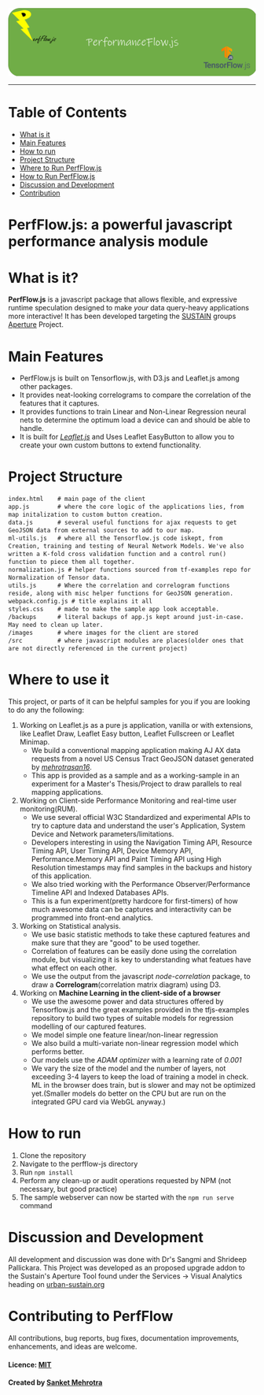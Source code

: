 
<div align="center">
  <img src="images/perfflowjs-crop.png"><br>
</div>

-----------------

# Table of Contents
- [What is it](#what_is_it)
- [Main Features](#main-features)  
- [How to run](#how_to_run)
- [Project Structure](#project_structure)
- [Where to Run PerfFlow.js](#where-to-use)   
- [How to Run PerfFlow.js](#how-to-run)
- [Discussion and Development](#dev)
- [Contribution](#contri)

# PerfFlow.js: a powerful javascript performance analysis module


# What is it? <a name="what_is_it"></a>

**PerfFlow.js** is a javascript package that allows flexible, and expressive runtime speculation designed to make *your* data query-heavy applications more interactive! 
It has been developed targeting  the [SUSTAIN](http://urban-sustain.org) groups [Aperture](https://github.com/Project-Sustain/aperture-client) Project. 

# Main Features <a name="main-features"></a>

- PerfFlow.js is built on Tensorflow.js, with D3.js and Leaflet.js among other packages. 
- It provides neat-looking correlograms to compare the correlation of the features that it captures.  
- It provides functions to train Linear and Non-Linear Regression neural nets to determine the optimum load a device can and should be able to handle.
- It is built for [*Leaflet.js*](https://github.com/Leaflet/Leaflet) and Uses Leaflet EasyButton to allow you to create your own custom buttons to extend functionality.

# Project Structure <a name="project_structure"></a>
    index.html    # main page of the client
    app.js        # where the core logic of the applications lies, from map initalization to custom button creation.
    data.js       # several useful functions for ajax requests to get GeoJSON data from external sources to add to our map.
    ml-utils.js   # where all the Tensorflow.js code iskept, from Creation, training and testing of Neural Network Models. We've also written a K-fold cross validation function and a control run() function to piece them all together.
    normalization.js # helper functions sourced from tf-examples repo for Normalization of Tensor data.
    utils.js      # Where the correlation and correlogram functions reside, along with misc helper functions for GeoJSON generation.
    webpack.config.js # title explains it all
    styles.css    # made to make the sample app look acceptable.
    /backups      # literal backups of app.js kept around just-in-case. May need to clean up later.
    /images       # where images for the client are stored
    /src          # where javascript modules are places(older ones that are not directly referenced in the current project)

# Where to use it <a name="where-to-use"></a>
This project, or parts of it can be helpful samples for you if you are looking to do any the following:
1. Working on Leaflet.js as a pure js application, vanilla or with extensions, like Leaflet Draw, Leaflet Easy button, Leaflet Fullscreen or Leaflet Minimap.
   - We build a conventional mapping application making AJ AX data requests from a novel US Census Tract GeoJSON dataset generated by [*mehrotrasan16*](https://github.com/mehrotrasan16/us-census-tracts-shapefiles-and-geojson).
   - This app is provided as a sample and as a working-sample in an experiment for a Master's Thesis/Project to draw parallels to real mapping applications.
2. Working on Client-side Performance Monitoring and real-time user monitoring(RUM). 
   - We use several official W3C Standardized and experimental APIs to try to capture data and understand the user's Application, System Device and Network parameters/limitations.
   - Developers interesting in using the Navigation Timing API, Resource Timing API, User Timing API, Device Memory API, Performance.Memory API and Paint Timing API using High Resolution timestamps may find samples in the backups and history of this application.
   - We also tried working with the Performance Observer/Performance Timeline API and Indexed Databases APIs.
   - This is a fun experiment(pretty hardcore for first-timers) of how much awesome data can be captures and interactivity can be programmed into front-end analytics. 
3. Working on Statistical analysis.
   - We use basic statistic methods to take these captured features and make sure that they are "good" to be used together. 
   - Correlation of features can be easily done using the correlation module, but visualizing it is key to understanding what featues have what effect on each other.
   - We use the output from the javascript *node-correlation* package, to draw a **Correlogram**(correlation matrix diagram) using D3.
4. Working on **Machine Learning in the client-side of a browser**
   - We use the awesome power and data structures offered by Tensorflow.js and the great examples provided in the tfjs-examples repository to build two types of suitable models for regression modelling of our captured features.
   - We model simple one feature linear/non-linear regression
   - We also build a multi-variate non-linear regression model which performs better.
   - Our models use the *ADAM optimizer* with a learning rate of *0.001*
   - We vary the size of the model and the number of layers, not exceeding 3-4 layers to keep the load of training a model in check. ML in the browser does train, but is slower and may not be optimized yet.(Smaller models do better on the CPU but are run on the integrated GPU card via WebGL anyway.)
   
# How to run <a name="how-to-run"></a>
1. Clone the repository
2. Navigate to the perfflow-js directory
3. Run `npm install`
4. Perform any clean-up or audit operations requested by NPM (not necessary, but good practice)
6. The sample webserver can now be started with the `npm run serve` command

# Discussion and Development <a name="dev"></a>
All development and discussion was done with Dr's Sangmi and Shrideep Pallickara. This Project was developed as an proposed upgrade addon to the 
Sustain's Aperture Tool found under the Services -> Visual Analytics heading on [urban-sustain.org](http://urban-sustain.org)

# Contributing to PerfFlow <a name="contri"></a>
All contributions, bug reports, bug fixes, documentation improvements, enhancements, and ideas are welcome.

#### Licence: [MIT](https://github.com/opensource9ja/danfojs/blob/master/LICENCE)

#### Created by [Sanket Mehrotra](https://github.com/mehrotrasan16)